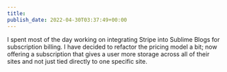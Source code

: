 ```yaml
---
title: 
publish_date: 2022-04-30T03:37:49+00:00
---
```


I spent most of the day working on integrating Stripe into Sublime Blogs for subscription billing. I have decided to refactor the pricing model a bit; now offering a subscription that gives a user more storage across all of their sites and not just tied directly to one specific site.
